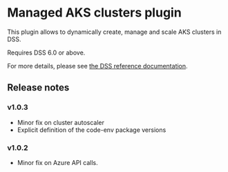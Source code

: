 # Managed AKS clusters plugin

This plugin allows to dynamically create, manage and scale AKS clusters in DSS.

Requires DSS 6.0 or above.

For more details, please see [the DSS reference documentation](https://doc.dataiku.com/dss/latest/containers/aks/index.html).

## Release notes

### v1.0.3

- Minor fix on cluster autoscaler
- Explicit definition of the code-env package versions

### v1.0.2

- Minor fix on Azure API calls.
